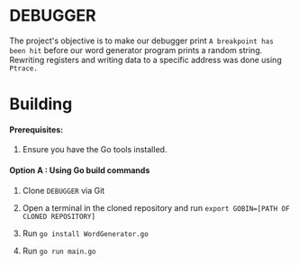 # DEBUGGER
The project's objective is to make our debugger print `A breakpoint has been hit` before our word generator program prints a random string.
Rewriting registers and writing data to a specific address was done using `Ptrace.`

# Building

#### Prerequisites:

1. Ensure you have the Go tools installed.

#### Option A : Using Go build commands

1. Clone `DEBUGGER` via Git

2. Open a terminal in the cloned repository and run `export GOBIN=[PATH OF  CLONED REPOSITORY]`

3. Run `go install WordGenerator.go`

4. Run `go run main.go`